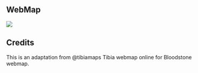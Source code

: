 ﻿## WebMap
<img src="https://www.bloodstonewiki.com.br/w/images/7/72/Adelaide_Map.png">

## Credits
This is an adaptation from @tibiamaps Tibia webmap online for Bloodstone webmap.
